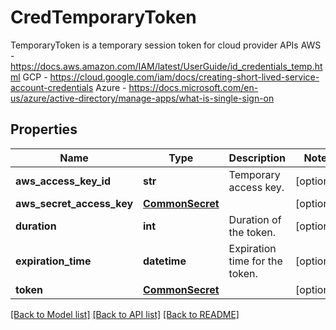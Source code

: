 # CredTemporaryToken

TemporaryToken is a temporary session token for cloud provider APIs AWS - https://docs.aws.amazon.com/IAM/latest/UserGuide/id_credentials_temp.html GCP - https://cloud.google.com/iam/docs/creating-short-lived-service-account-credentials Azure - https://docs.microsoft.com/en-us/azure/active-directory/manage-apps/what-is-single-sign-on

## Properties
Name | Type | Description | Notes
------------ | ------------- | ------------- | -------------
**aws_access_key_id** | **str** | Temporary access key.  | [optional] 
**aws_secret_access_key** | [**CommonSecret**](CommonSecret.md) |  | [optional] 
**duration** | **int** | Duration of the token.  | [optional] 
**expiration_time** | **datetime** | Expiration time for the token.  | [optional] 
**token** | [**CommonSecret**](CommonSecret.md) |  | [optional] 

[[Back to Model list]](../README.md#documentation-for-models) [[Back to API list]](../README.md#documentation-for-api-endpoints) [[Back to README]](../README.md)


